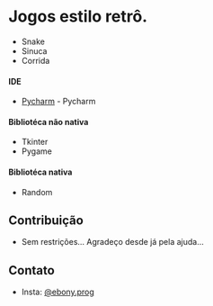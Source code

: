 # Jogos estilo retrô.
* Snake
* Sinuca
* Corrida

#### IDE
* [Pycharm](https://www.jetbrains.com/pycharm/download/#section=linux) - Pycharm
#### Bibliotéca não nativa
* Tkinter
* Pygame
#### Bibliotéca nativa
* Random

## Contribuição
* Sem restrições... Agradeço desde já pela ajuda... 

## Contato
* Insta: [@ebony.prog](https://www.instagram.com/ebony_prog/)
